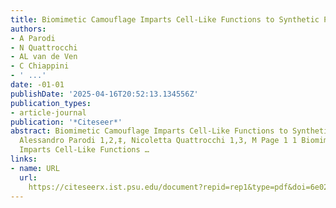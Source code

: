 ```yaml
---
title: Biomimetic Camouflage Imparts Cell-Like Functions to Synthetic Particles
authors:
- A Parodi
- N Quattrocchi
- AL van de Ven
- C Chiappini
- ' ...'
date: -01-01
publishDate: '2025-04-16T20:52:13.134556Z'
publication_types:
- article-journal
publication: '*Citeseer*'
abstract: Biomimetic Camouflage Imparts Cell-Like Functions to Synthetic Particles
  Alessandro Parodi 1,2,‡, Nicoletta Quattrocchi 1,3, M Page 1 1 Biomimetic Camouflage
  Imparts Cell-Like Functions …
links:
- name: URL
  url: 
    https://citeseerx.ist.psu.edu/document?repid=rep1&type=pdf&doi=6e026e1f74ddd27a5dc5919c73e693c96d79077e
---
```

